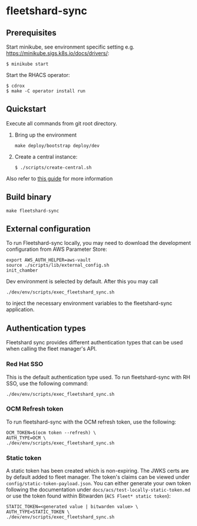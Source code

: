 # fleetshard-sync

## Prerequisites

Start minikube, see environment specific setting e.g.  https://minikube.sigs.k8s.io/docs/drivers/:
```
$ minikube start
```

Start the RHACS operator:
```
$ cdrox
$ make -C operator install run
```

## Quickstart

Execute all commands from git root directory.

1. Bring up the environment
   ```shell
   make deploy/bootstrap deploy/dev
   ```
1. Create a central instance:
    ```
    $ ./scripts/create-central.sh
    ```

Also refer to [this guide](../docs/development/setup-test-environment.md) for more information

## Build binary
```shell
make fleetshard-sync
```

## External configuration
To run Fleetshard-sync locally, you may need to download the development configuration from AWS Parameter Store:
```shell
export AWS_AUTH_HELPER=aws-vault
source ./scripts/lib/external_config.sh
init_chamber
```
Dev environment is selected by default. After this you may call
```shell
./dev/env/scripts/exec_fleetshard_sync.sh
```
to inject the necessary environment variables to the fleetshard-sync application.

## Authentication types

Fleetshard sync provides different authentication types that can be used when calling the fleet manager's API.

### Red Hat SSO

This is the default authentication type used.
To run fleetshard-sync with RH SSO, use the following command:
```shell
./dev/env/scripts/exec_fleetshard_sync.sh
```

### OCM Refresh token

To run fleetshard-sync with the OCM refresh token, use the following:
```shell
OCM_TOKEN=$(ocm token --refresh) \
AUTH_TYPE=OCM \
./dev/env/scripts/exec_fleetshard_sync.sh
```

### Static token

A static token has been created which is non-expiring. The JWKS certs are by default added to fleet manager.
The token's claims can be viewed under `config/static-token-payload.json`.
You can either generate your own token following the documentation under `docs/acs/test-locally-static-token.md` or
use the token found within Bitwarden (`ACS Fleet* static token`):
```
STATIC_TOKEN=<generated value | bitwarden value> \
AUTH_TYPE=STATIC_TOKEN \
./dev/env/scripts/exec_fleetshard_sync.sh
```

